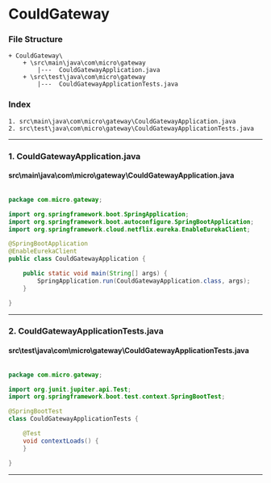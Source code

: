 # CouldGateway


### File Structure
```pre
+ CouldGateway\ 
	+ \src\main\java\com\micro\gateway
		|---  CouldGatewayApplication.java
	+ \src\test\java\com\micro\gateway
		|---  CouldGatewayApplicationTests.java
```
### Index
```pre
1. src\main\java\com\micro\gateway\CouldGatewayApplication.java
2. src\test\java\com\micro\gateway\CouldGatewayApplicationTests.java

```

---

### 1. CouldGatewayApplication.java

#### src\main\java\com\micro\gateway\CouldGatewayApplication.java

```java

package com.micro.gateway;

import org.springframework.boot.SpringApplication;
import org.springframework.boot.autoconfigure.SpringBootApplication;
import org.springframework.cloud.netflix.eureka.EnableEurekaClient;

@SpringBootApplication
@EnableEurekaClient
public class CouldGatewayApplication {

	public static void main(String[] args) {
		SpringApplication.run(CouldGatewayApplication.class, args);
	}

}

```

---

### 2. CouldGatewayApplicationTests.java

#### src\test\java\com\micro\gateway\CouldGatewayApplicationTests.java

```java

package com.micro.gateway;

import org.junit.jupiter.api.Test;
import org.springframework.boot.test.context.SpringBootTest;

@SpringBootTest
class CouldGatewayApplicationTests {

	@Test
	void contextLoads() {
	}

}

```

---

